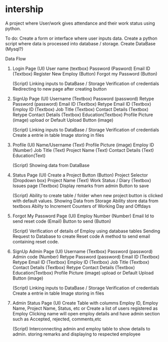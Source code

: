 # intership

A project where User/work gives attendance and their work status using python.

To do:
Create a form or interface where user inputs data.
Create a python script where data is processed into database / storage.
Create DataBase (Mysql?)

Data Flow

1.  Login Page (UI)
    User name (textbox)
    Password (Pasword)
    Email ID (Textbox)
    Register New Employ (Button)
    Forgot my Password (Button)

    (Script)
    Linking inputs to DataBase / Storage
    Verification of credentials
    Redirecting to new page after creating button

2.  SignUp Page (UI)
    Username (Textbox)
    Password (password)
    Retype Password (password)
    Email ID (Textbox)
    Retype Email ID (Textbox)
    Employ ID (Textbox)
    Job Title (Textbox)
    Contact Details (Textbox)
    Retype Contact Details (Textbox)
    Education(Textbox)
    Profile Picture (image) upload or Default
    Upload Button (image)

    (Script)
    Linking inputs to DataBase / Storage
    Verification of credentials
    Create a entrie in table
    Image storing in files

3.  Profile (UI)
    Name/Username (Text)
    Profile Picture (image)
    Employ ID (Number)
    Job Title (Text)
    Project Name (Text)
    Contact Details (Text)
    Education(Text)

    (Script)
    Showing data from DataBase

4.  Status Page (UI)
    Create a Project Button (Button)
    Project Selector (Dropdown box)
    Project Name (Text)
    Work Status / Diary (Textbox)
    Issues page (Textbox)
    Display remarks from admin
    Button to save

    (Script)
    Ability to create table / folder when new project button is clicked with default values.
    Showing Data from Storage
    Ability store data from textboxs
    Abilty to Increment Counters of Working Day and Offdays

5.  Forgot My Password Page (UI)
    Employ Number (Number)
    Email Id to send reset code (Email)
    Button to send (Button)

    (Script)
    Verification of details of Employ using database tables
    Sending Request to Database to create Reset code
    A method to send email containing reset code.

6.  SignUp Admin Page (UI)
    Username (Textbox)
    Password (password)
    Admin code (Number)
    Retype Password (password)
    Email ID (Textbox)
    Retype Email ID (Textbox)
    Employ ID (Textbox)
    Job Title (Textbox)
    Contact Details (Textbox)
    Retype Contact Details (Textbox)
    Education(Textbox)
    Profile Picture (image) upload or Default
    Upload Button (image)

    (Script)
    Linking inputs to DataBase / Storage
    Verification of credentials
    Create a entrie in table
    Image storing in files

7.  Admin Status Page (UI)
    Create Table with columms Employ ID, Employ Name, Project Name, Status, etc
    or
    Create a list of users registered as Employ
    Clicking name will open employ details and have admin section
    such as Accepted, rejected, comments,etc

    (Script)
    Interconnecting admin and employ table to show details to admin.
    storing remarks and displaying to respected employee
